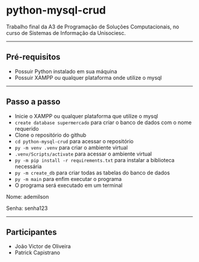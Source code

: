 # python-mysql-crud

Trabalho final da A3 de Programação de Soluções Computacionais, no curso de Sistemas de Informação da Unisociesc.

___

## Pré-requisitos

* Possuir Python instalado em sua máquina
* Possuir XAMPP ou qualquer plataforma onde utilize o mysql

___

## Passo a passo

* Inicie o XAMPP ou qualquer plataforma que utilize o mysql
* `create database supermercado` para criar o banco de dados com o nome requerido
* Clone o repositório do github
* `cd python-mysql-crud` para acessar o repositório
* `py -m venv .venv` para criar o ambiente virtual
* `.venv/Scripts/activate` para acessar o ambiente virtual
* `py -m pip install -r requirements.txt` para instalar a biblioteca necessária
* `py -m create_db` para criar todas as tabelas do banco de dados
* `py -m main` para enfim executar o programa
* O programa será executado em um terminal

Nome: ademilson

Senha: senha123

___

## Participantes

* João Victor de Oliveira
* Patrick Capistrano
